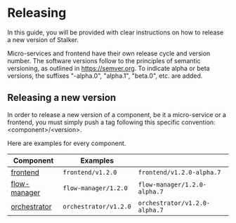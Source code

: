 # Releasing

In this guide, you will be provided with clear instructions on how to release a new version of Stalker.

Micro-services and frontend have their own release cycle and version number. The software versions follow to the principles of semantic
versioning, as outlined in https://semver.org. To indicate alpha or beta versions, the suffixes "-alpha.0", "alpha.1", "beta.0", etc. are
added.

## Releasing a new version

In order to release a new version of a component, be it a micro-service or a frontend, you must simply push a tag following this specific
convention: &lt;component>/&lt;version>.

Here are examples for every component.

| Component                                                                                         | Examples              |                               |
| ------------------------------------------------------------------------------------------------- | --------------------- | ----------------------------- |
| [frontend ](https://github.com/red-kite-solutions/stalker/pkgs/container/stalker-frontend)        | `frontend/v1.2.0`     | `frontend/v1.2.0-alpha.7`     |
| [flow-manager](https://github.com/red-kite-solutions/stalker/pkgs/container/stalker-flow-manager) | `flow-manager/1.2.0`  | `flow-manager/1.2.0-alpha.7`  |
| [orchestrator](https://github.com/red-kite-solutions/stalker/pkgs/container/stalker-orchestrator) | `orchestrator/v1.2.0` | `orchestrator/v1.2.0-alpha.7` |
